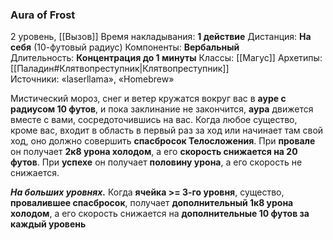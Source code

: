 ### Aura of Frost
2 уровень, [[Вызов]]
Время накладывания: **1 действие**
Дистанция: **На себя** (10-футовый радиус)
Компоненты: **Вербальный**
Длительность: **Концентрация до 1 минуты**
Классы: [[Магус]]
Архетипы: [[Паладин#Клятвопреступник|Клятвопреступник]]
Источники: «laserllama», «Homebrew»

Мистический мороз, снег и ветер кружатся вокруг вас в **ауре с радиусом 10 футов**, и пока заклинание не закончится, **аура** движется вместе с вами, сосредоточившись на вас. Когда любое существо, кроме вас, входит в область в первый раз за ход или начинает там свой ход, оно должно совершить **спасбросок Телосложения**. При **провале** он получает **2к8 урона холодом**, а его **скорость снижается на 20 футов**. При **успехе** он получает **половину урона**, а его скорость не снижается.

**_На больших уровнях._** Когда **ячейка >= 3-го уровня**, существо, **провалившее спасбросок**, получает **дополнительный 1к8 урона холодом**, а его скорость снижается на **дополнительные 10 футов за каждый уровень**